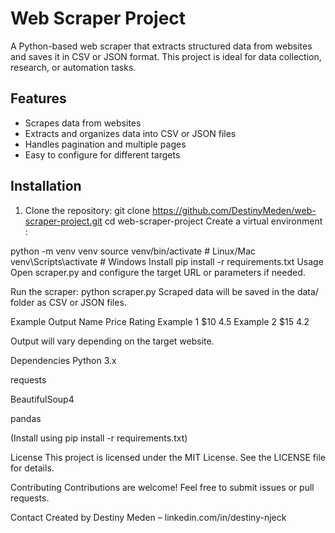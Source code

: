 # Web Scraper Project

A Python-based web scraper that extracts structured data from websites and saves it in CSV or JSON format. This project is ideal for data collection, research, or automation tasks.

## Features

- Scrapes data from  websites
- Extracts and organizes data into CSV or JSON files  
- Handles pagination and multiple pages   
- Easy to configure for different targets  

## Installation

1. Clone the repository:
git clone https://github.com/DestinyMeden/web-scraper-project.git
cd web-scraper-project
Create a virtual environment :

python -m venv venv
source venv/bin/activate  # Linux/Mac
venv\Scripts\activate     # Windows
Install
pip install -r requirements.txt
Usage
Open scraper.py and configure the target URL or parameters if needed.

Run the scraper:
python scraper.py
Scraped data will be saved in the data/ folder as CSV or JSON files.

Example Output
Name	Price	Rating
Example 1	$10	4.5
Example 2	$15	4.2

Output will vary depending on the target website.

Dependencies
Python 3.x

requests

BeautifulSoup4

pandas

(Install using pip install -r requirements.txt)

License
This project is licensed under the MIT License. See the LICENSE file for details.

Contributing
Contributions are welcome! Feel free to submit issues or pull requests.

Contact
Created by Destiny Meden – linkedin.com/in/destiny-njeck
